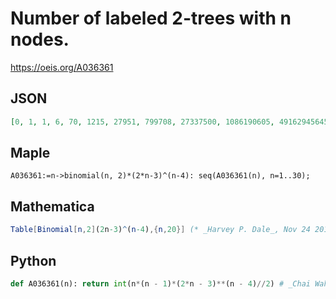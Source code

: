 # Number of labeled 2\-trees with n nodes\.
https://oeis.org/A036361
## JSON
```JSON
[0, 1, 1, 6, 70, 1215, 27951, 799708, 27337500, 1086190605, 49162945645, 2496308717826, 140489907594114, 8678436279296875, 583701359488329915, 42457773984656284920, 3320786296452525792376, 277898747312921495246937, 24775177557380767822265625]
```
## Maple
```Maple
A036361:=n->binomial(n, 2)*(2*n-3)^(n-4): seq(A036361(n), n=1..30);
```
## Mathematica
```Mathematica
Table[Binomial[n,2](2n-3)^(n-4),{n,20}] (* _Harvey P. Dale_, Nov 24 2011 *)
```
## Python
```Python
def A036361(n): return int(n*(n - 1)*(2*n - 3)**(n - 4)//2) # _Chai Wah Wu_, Feb 03 2022
```
